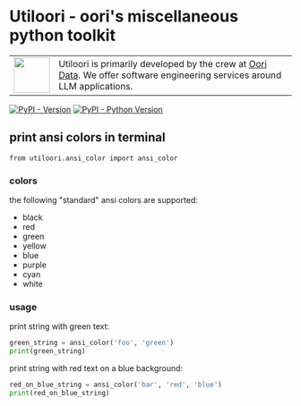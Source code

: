 # Utiloori - oori's miscellaneous python toolkit

<table><tr>
  <td><a href="https://oori.dev/"><img src="https://www.oori.dev/assets/branding/oori_Logo_FullColor.png" width="64" /></a></td>
  <td>Utiloori is primarily developed by the crew at <a href="https://oori.dev/">Oori Data</a>. We offer software engineering services around LLM applications.</td>
</tr></table>

[![PyPI - Version](https://img.shields.io/pypi/v/utiloori.svg)](https://pypi.org/project/utiloori)
[![PyPI - Python Version](https://img.shields.io/pypi/pyversions/utiloori.svg)](https://pypi.org/project/utiloori)

## print ansi colors in terminal
`from utiloori.ansi_color import ansi_color` 
### colors
the following "standard" ansi colors are supported:
- black
- red
- green
- yellow
- blue
- purple
- cyan
- white

### usage
print string with green text:
```python
green_string = ansi_color('foo', 'green')
print(green_string)
```

print string with red text on a blue background:
```python
red_on_blue_string = ansi_color('bar', 'red', 'blue')
print(red_on_blue_string)
```
